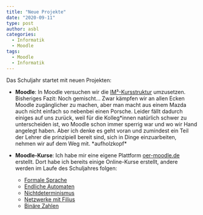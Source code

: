```yaml
---
title: "Neue Projekte"
date: "2020-09-11"
type: post
author: asbl
categories:
  - Informatik
  - Moodle
tags:
  - Moodle
  - Informatik
---
```


Das Schuljahr startet mit neuen Projekten:

  * **Moodle**: In Moodle versuchen wir die [IM³-Kursstruktur](https://hackmd.io/IcqrCklfR0yhjs_H32scPw) umzusetzen. Bisheriges Fazit: Noch gemischt... Zwar kämpfen wir an allen Ecken Moodle zugänglicher zu machen, aber man macht aus einem Mazda auch nicht einfach so nebenbei einen Porsche. Leider fällt dadurch einiges auf uns zurück, weil für die Kolleg*innen natürlich schwer zu unterscheiden ist, wo Moodle schon immer sperrig war und wo wir Hand angelegt haben. Aber ich denke es geht voran und zumindest ein Teil der Lehrer die prinzipiell bereit sind, sich in Dinge einzuarbeiten, nehmen wir auf dem Weg mit. \*aufholzkopf\*

  * **Moodle-Kurse**: Ich habe mir eine eigene Plattform [oer-moodle.de](oer-moodle.de) erstellt. Dort habe ich bereits einige Online-Kurse erstellt, andere werden im Laufe des Schuljahres folgen:
    * [Formale Sprache](https://oer-moodle.de/course/view.php?id=22)
    * [Endliche Automaten](https://oer-moodle.de/course/view.php?id=4)
    * [Nichtdeterminismus](https://oer-moodle.de/course/view.php?id=25)
    * [Netzwerke mit Filius](https://oer-moodle.de/course/view.php?id=36)
    * [Binäre Zahlen](https://oer-moodle.de/course/view.php?id=21)
